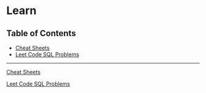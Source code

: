 # Learn

## Table of Contents

- [Cheat Sheets](#cheat-sheets)
- [Leet Code SQL Problems](#leet-code-sql-problems)
  
---

[Cheat Sheets](https://github.com/probablyvivek/Learn/tree/main/Cheat%20Sheets)

[Leet Code SQL Problems](https://github.com/probablyvivek/Learn/tree/main/Leet%20Code%20SQL%20Problems)



